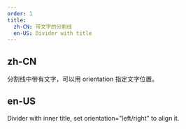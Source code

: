 ```yaml
---
order: 1
title:
  zh-CN: 带文字的分割线
  en-US: Divider with title
---
```


## zh-CN
分割线中带有文字，可以用 orientation 指定文字位置。


## en-US
Divider with inner title, set orientation="left/right" to align it.
